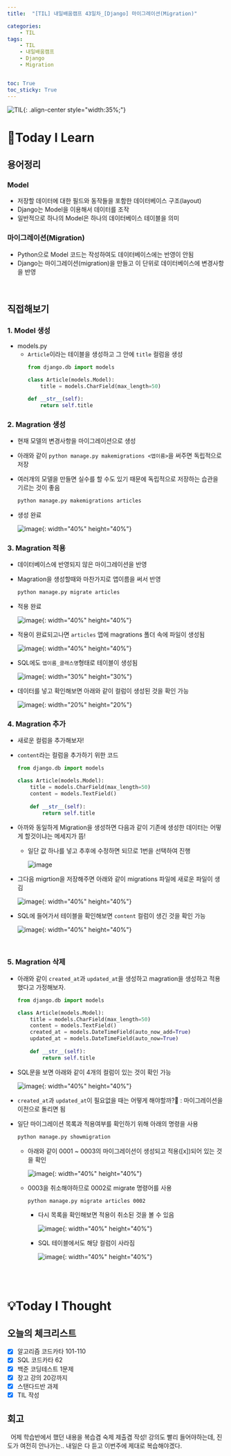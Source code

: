 ```yaml
---
title:  "[TIL] 내일배움캠프 43일차_[Django] 마이그레이션(Migration)" 

categories: 
    - TIL
tags: 
    - TIL
    - 내일배움캠프
    - Django
    - Migration


toc: True
toc_sticky: True
---
```


![TIL](/assets/images/TIL2.png){: .align-center style="width:35%;"}

# 👀Today I Learn
## 용어정리

### Model

- 저장할 데이터에 대한 필드와 동작들을 포함한 데이터베이스 구조(layout)
- Django는 Model을 이용해서 데이터를 조작
- 일반적으로 하나의 Model은 하나의 데이터베이스 테이블을 의미


### 마이그레이션(Migration)

- Python으로 Model 코드는 작성하여도 데이터베이스에는 반영이 안됨
- Django는 마이그레이션(migration)을 만들고 이 단위로 데이터베이스에 변경사항을 반영

<br>

## 직접해보기
### 1. Model 생성
- models.py
  - `Article`이라는 테이블을 생성하고 그 안에 `title` 컬럼을 생성
    ```python
    from django.db import models

    class Article(models.Model):
        title = models.CharField(max_length=50)

    def __str__(self):
        return self.title
    ```

### 2. Magration 생성
- 현재 모델의 변경사항을 마이그레이션으로 생성
- 아래와 같이 `python manage.py makemigrations <앱이름>`을 써주면 독립적으로 저장
- 여러개의 모델을 만들면 실수를 할 수도 있기 때문에 독립적으로 저장하는 습관을 기르는 것이 좋음
    ```bash
    python manage.py makemigrations articles
    ```
- 생성 완료
  
    ![image](https://github.com/user-attachments/assets/5b88e032-7978-467f-b316-764210e1af3f){: width="40%" height="40%"}

### 3. Magration 적용
- 데이터베이스에 반영되지 않은 마이그레이션을 반영
- Magration을 생성할때와 마찬가지로 앱이름을 써서 반영
    ```bash
    python manage.py migrate articles
    ```
- 적용 완료

    ![image](https://github.com/user-attachments/assets/7a409579-435e-4f81-a197-cd4c1085bab2){: width="40%" height="40%"}

- 적용이 완료되고나면 `articles` 앱에 magrations 폴더 속에 파일이 생성됨

    ![image](https://github.com/user-attachments/assets/447c9d15-b66e-4048-bd9f-047c1d9245c4){: width="40%" height="40%"}

- SQL에도 `앱이름_클래스명`형태로 테이블이 생성됨

    ![image](https://github.com/user-attachments/assets/c1bbde45-eb95-47a7-900e-fbc6869759bc){: width="30%" height="30%"}

- 데이터를 넣고 확인해보면 아래와 같이 컬럼이 생성된 것을 확인 가능

    ![image](https://github.com/user-attachments/assets/f460fe0d-d02a-4893-9c37-f066a35a876b){: width="20%" height="20%"}

### 4. Magration 추가
- 새로운 컬럼을 추가해보자!
- `content`라는 컬럼을 추가하기 위한 코드
    ```python
    from django.db import models

    class Article(models.Model):
        title = models.CharField(max_length=50)
        content = models.TextField()
        
        def __str__(self):
            return self.title
    ```
- 아까와 동일하게 Migration을 생성하면 다음과 같이 기존에 생성한 데이터는 어떻게 할것이냐는 메세지가 뜸!
  - 일단 값 하나를 넣고 추후에 수정하면 되므로 1번을 선택하여 진행
    
    ![image](https://github.com/user-attachments/assets/f3bb3608-e4f6-44bd-8fc7-f44568cce370)

- 그다음 migrtion을 저장해주면 아래와 같이 migrations 파일에 새로운 파일이 생김

    ![image](https://github.com/user-attachments/assets/86b3ad1e-e360-4422-a77c-b33be2171724){: width="40%" height="40%"}

- SQL에 들어가서 테이블을 확인해보면 `content` 컬럼이 생긴 것을 확인 가능

    ![image](https://github.com/user-attachments/assets/3cd2684b-7da4-4827-a2e2-033642ce0a05){: width="40%" height="40%"}

<br>

### 5. Magration 삭제
- 아래와 같이 `created_at`과 `updated_at`을 생성하고 magration을 생성하고 적용했다고 가정해보자.
    ```python
    from django.db import models

    class Article(models.Model):
        title = models.CharField(max_length=50)
        content = models.TextField()
        created_at = models.DateTimeField(auto_now_add=True)
        updated_at = models.DateTimeField(auto_now=True)
        
        def __str__(self):
            return self.title
    ```
- SQL문을 보면 아래와 같이 4개의 컬럼이 있는 것이 확인 가능

    ![image](https://github.com/user-attachments/assets/c8b6140a-a336-4dfd-bc4c-6814e29b44d9){: width="40%" height="40%"}

- `created_at`과 `updated_at`이 필요없을 때는 어떻게 해야할까?🤔 : 마이그레이션을 이전으로 돌리면 됨
- 일단 마이그레이션 목록과 적용여부를 확인하기 위해 아래의 명령을 사용
    ```bash
    python manage.py showmigration
    ```

  - 아래와 같이 0001 ~ 0003의 마이그레이션이 생성되고 적용([x])되어 있는 것을 확인

    ![image](https://github.com/user-attachments/assets/91cf5307-5fe1-40a3-93d7-31a94b67f4e8){: width="40%" height="40%"}

  - 0003을 취소해야하므로 0002로 migrate 명령어를 사용
    ```bash
    python manage.py migrate articles 0002
    ```
    - 다시 목록을 확인해보면 적용이 취소된 것을 볼 수 있음

        ![image](https://github.com/user-attachments/assets/aee387b8-e604-43de-bb68-b938b63b82ec){: width="40%" height="40%"}

    - SQL 테이블에서도 해당 컬럼이 사라짐

        ![image](https://github.com/user-attachments/assets/3cd2684b-7da4-4827-a2e2-033642ce0a05){: width="40%" height="40%"}

<br>
<br>


# 💡Today I Thought
## 오늘의 체크리스트
- [x]  알고리즘 코드카타 101-110
- [x]  SQL 코드카타 62
- [x]  백준 코딩테스트 1문제
- [x]  장고 강의 20강까지
- [x]  스탠다드반 과제
- [x]  TIL 작성

## 회고
&nbsp; 어제 학습반에서 했던 내용을 복습겸 숙제 제출겸 작성! 강의도 빨리 들어야하는데, 진도가 여전히 안나가는.. 내일은 다 듣고 이번주에 제대로 복습해야겠다.